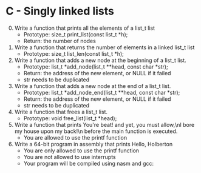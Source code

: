 # C - Singly linked lists
0. Write a function that prints all the elements of a list_t list
	- Prototype: size_t print_list(const list_t *h);
	- Return: the number of nodes
1. Write a function that returns the number of elements in a linked list_t list 
	- Prototype: size_t list_len(const list_t *h);
2. Write a function that adds a new node at the beginning of a list_t list.
	- Prototype: list_t *add_node(list_t **head, const char *str);
	- Return: the address of the new element, or NULL if it failed
	- str needs to be duplicated
3. Write a function that adds a new node at the end of a list_t list.
	- Prototype: list_t *add_node_end(list_t **head, const char *str);
	- Return: the address of the new element, or NULL if it failed
	- str needs to be duplicated
4. Write a function that frees a list_t list.
	- Prototype: void free_list(list_t *head);
5. Write a function that prints You're beat! and yet, you must allow,\nI bore my house upon my back!\n before the main function is executed.
	- You are allowed to use the printf function
6. Write a 64-bit program in assembly that prints Hello, Holberton
	- You are only allowed to use the printf function
	- You are not allowed to use interrupts
	- Your program will be compiled using nasm and gcc:
	
